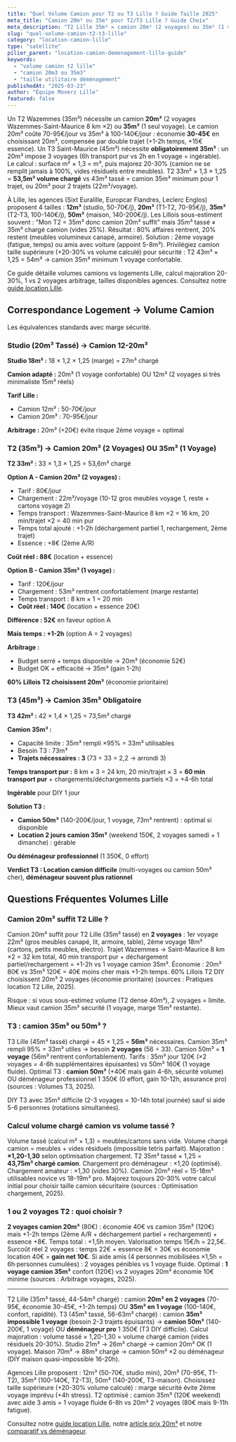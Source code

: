 ```yaml
---
title: "Quel Volume Camion pour T2 ou T3 Lille ? Guide Taille 2025"
meta_title: "Camion 20m³ ou 35m³ pour T2/T3 Lille ? Guide Choix"
meta_description: "T2 Lille 35m³ = camion 20m³ (2 voyages) ou 35m³ (1 voyage). T3 45m³ = camion 35m³ obligatoire. Calcul volume, agences Sixt/Europcar Lille. Guide complet."
slug: "quel-volume-camion-t2-t3-lille"
category: "location-camion-lille"
type: "satellite"
pilier_parent: "location-camion-demenagement-lille-guide"
keywords:
  - "volume camion t2 lille"
  - "camion 20m3 ou 35m3"
  - "taille utilitaire déménagement"
publishedAt: "2025-03-23"
author: "Équipe Moverz Lille"
featured: false
---
```


Un T2 Wazemmes (35m³) nécessite un camion **20m³** (2 voyages Wazemmes-Saint-Maurice 8 km ×2) ou **35m³** (1 seul voyage). Le camion 20m³ coûte 70-95€/jour vs 35m³ à 100-140€/jour : économie **30-45€** en choisissant 20m³, compensée par double trajet (+1-2h temps, +15€ essence). Un T3 Saint-Maurice (45m³) nécessite **obligatoirement 35m³** : un 20m³ impose 3 voyages (6h transport pur vs 2h en 1 voyage = ingérable). Le calcul : surface m² × 1,3 = m³, puis majorez 20-30% (camion ne se remplit jamais à 100%, vides résiduels entre meubles). T2 33m² × 1,3 × 1,25 = **53,5m³ volume chargé** vs 43m³ tassé = camion 35m³ minimum pour 1 trajet, ou 20m³ pour 2 trajets (22m³/voyage).

À Lille, les agences (Sixt Euralille, Europcar Flandres, Leclerc Englos) proposent 4 tailles : **12m³** (studio, 50-70€/j), **20m³** (T1-T2, 70-95€/j), **35m³** (T2-T3, 100-140€/j), **50m³** (maison, 140-200€/j). Les Lillois sous-estiment souvent : "Mon T2 = 35m³ donc camion 20m³ suffit" mais 35m³ tassé ≠ 35m³ chargé camion (vides 25%). Résultat : 80% affaires rentrent, 20% restent (meubles volumineux canapé, armoire). Solution : 2ème voyage (fatigue, temps) ou amis avec voiture (appoint 5-8m³). Privilégiez camion taille supérieure (+20-30% vs volume calculé) pour sécurité : T2 43m³ × 1,25 = 54m³ → camion 35m³ minimum 1 voyage confortable.

Ce guide détaille volumes camions vs logements Lille, calcul majoration 20-30%, 1 vs 2 voyages arbitrage, tailles disponibles agences. Consultez notre [guide location Lille](/blog/location-camion-lille/location-camion-demenagement-lille-guide).

## Correspondance Logement → Volume Camion

Les équivalences standards avec marge sécurité.

### Studio (20m³ Tassé) → Camion 12-20m³

**Studio 18m² :** 18 × 1,2 × 1,25 (marge) = 27m³ chargé

**Camion adapté :** 20m³ (1 voyage confortable) OU 12m³ (2 voyages si très minimaliste 15m³ réels)

**Tarif Lille :**
- Camion 12m³ : 50-70€/jour
- Camion 20m³ : 70-95€/jour

**Arbitrage :** 20m³ (+20€) évite risque 2ème voyage = optimal

### T2 (35m³) → Camion 20m³ (2 Voyages) OU 35m³ (1 Voyage)

**T2 33m² :** 33 × 1,3 × 1,25 = 53,6m³ chargé

**Option A - Camion 20m³ (2 voyages) :**
- Tarif : 80€/jour
- Chargement : 22m³/voyage (10-12 gros meubles voyage 1, reste + cartons voyage 2)
- Temps transport : Wazemmes-Saint-Maurice 8 km ×2 = 16 km, 20 min/trajet ×2 = 40 min pur
- Temps total ajouté : +1-2h (déchargement partiel 1, rechargement, 2ème trajet)
- Essence : +8€ (2ème A/R)

**Coût réel : 88€** (location + essence)

**Option B - Camion 35m³ (1 voyage) :**
- Tarif : 120€/jour
- Chargement : 53m³ rentrent confortablement (marge restante)
- Temps transport : 8 km × 1 = 20 min
- **Coût réel : 140€** (location + essence 20€)

**Différence : 52€** en faveur option A

**Mais temps : +1-2h** (option A = 2 voyages)

**Arbitrage :**
- Budget serré + temps disponible → 20m³ (économie 52€)
- Budget OK + efficacité → 35m³ (gain 1-2h)

**60% Lillois T2 choisissent 20m³** (économie prioritaire)

### T3 (45m³) → Camion 35m³ Obligatoire

**T3 42m² :** 42 × 1,4 × 1,25 = 73,5m³ chargé

**Camion 35m³ :**
- Capacité limite : 35m³ rempli ×95% = 33m³ utilisables
- Besoin T3 : 73m³
- **Trajets nécessaires : 3** (73 ÷ 33 = 2,2 → arrondi 3)

**Temps transport pur :** 8 km × 3 = 24 km, 20 min/trajet × 3 = **60 min transport pur** + chargements/déchargements partiels ×3 = +4-6h total

**Ingérable** pour DIY 1 jour

**Solution T3 :**
- **Camion 50m³** (140-200€/jour, 1 voyage, 73m³ rentrent) : optimal si disponible
- **Location 2 jours camion 35m³** (weekend 150€, 2 voyages samedi + 1 dimanche) : gérable

**Ou déménageur professionnel** (1 350€, 0 effort)

**Verdict T3 : Location camion difficile** (multi-voyages ou camion 50m³ cher), **déménageur souvent plus rationnel**

## Questions Fréquentes Volumes Lille

### Camion 20m³ suffit T2 Lille ?

Camion 20m³ suffit pour T2 Lille (35m³ tassé) en **2 voyages** : 1er voyage 22m³ (gros meubles canapé, lit, armoire, table), 2ème voyage 18m³ (cartons, petits meubles, électro). Trajet Wazemmes → Saint-Maurice 8 km ×2 = 32 km total, 40 min transport pur + déchargement partiel/rechargement = +1-2h vs 1 voyage camion 35m³. Économie : 20m³ 80€ vs 35m³ 120€ = 40€ moins cher mais +1-2h temps. 60% Lillois T2 DIY choisissent 20m³ 2 voyages (économie prioritaire) (sources : Pratiques location T2 Lille, 2025).

Risque : si vous sous-estimez volume (T2 dense 40m³), 2 voyages = limite. Mieux vaut camion 35m³ sécurité (1 voyage, marge 15m³ restante).

### T3 : camion 35m³ ou 50m³ ?

T3 Lille (45m³ tassé) chargé = 45 × 1,25 = **56m³** nécessaires. Camion 35m³ rempli 95% = 33m³ utiles → besoin **2 voyages** (56 ÷ 33). Camion 50m³ = **1 voyage** (56m³ rentrent confortablement). Tarifs : 35m³ jour 120€ (×2 voyages = 4-6h supplémentaires épuisantes) vs 50m³ 160€ (1 voyage fluide). Optimal T3 : **camion 50m³** (+40€ mais gain 4-6h, sécurité volume) OU déménageur professionnel 1 350€ (0 effort, gain 10-12h, assurance pro) (sources : Volumes T3, 2025).

DIY T3 avec 35m³ difficile (2-3 voyages = 10-14h total journée) sauf si aide 5-6 personnes (rotations simultanées).

### Calcul volume chargé camion vs volume tassé ?

Volume tassé (calcul m² × 1,3) = meubles/cartons sans vide. Volume chargé camion = meubles + vides résiduels (impossible tetris parfait). Majoration : **×1,20-1,30** selon optimisation chargement. T2 35m³ tassé × 1,25 = **43,75m³ chargé camion**. Chargement pro déménageur : ×1,20 (optimisé). Chargement amateur : ×1,30 (vides 30%). Camion 20m³ réel = 15-18m³ utilisables novice vs 18-19m³ pro. Majorez toujours 20-30% votre calcul initial pour choisir taille camion sécuritaire (sources : Optimisation chargement, 2025).

### 1 ou 2 voyages T2 : quoi choisir ?

**2 voyages camion 20m³** (80€) : économie 40€ vs camion 35m³ (120€) mais +1-2h temps (2ème A/R + déchargement partiel + rechargement) + essence +8€. Temps total : +1,5h moyen. Valorisation temps 15€/h = 22,5€. Surcoût réel 2 voyages : temps 22€ + essence 8€ = 30€ vs économie location 40€ = **gain net 10€**. Si aide amis (4 personnes mobilisées ×1,5h = 6h·personnes cumulées) : 2 voyages pénibles vs 1 voyage fluide. Optimal : **1 voyage camion 35m³** confort (120€) vs 2 voyages 20m³ économie 10€ minime (sources : Arbitrage voyages, 2025).

---

T2 Lille (35m³ tassé, 44-54m³ chargé) : camion **20m³ en 2 voyages** (70-95€, économie 30-45€, +1-2h temps) OU **35m³ en 1 voyage** (100-140€, confort, rapidité). T3 (45m³ tassé, 56-63m³ chargé) : camion **35m³ impossible 1 voyage** (besoin 2-3 trajets épuisants) → **camion 50m³** (140-200€, 1 voyage) OU **déménageur pro** 1 350€ (T3 DIY difficile). Calcul majoration : volume tassé × 1,20-1,30 = volume chargé camion (vides résiduels 20-30%). Studio 21m³ → 26m³ chargé → camion 20m³ OK (1 voyage). Maison 70m³ → 88m³ chargé → camion 50m³ ×2 ou déménageur (DIY maison quasi-impossible 16-20h).

Agences Lille proposent : 12m³ (50-70€, studio mini), 20m³ (70-95€, T1-T2), 35m³ (100-140€, T2-T3), 50m³ (140-200€, T3-maison). Choisissez taille supérieure (+20-30% volume calculé) : marge sécurité évite 2ème voyage imprévu (+4h stress). T2 optimisé : camion 35m³ (120€ weekend) avec aide 3 amis = 1 voyage fluide 6-8h vs 20m³ 2 voyages (80€ mais 9-11h fatigue).

Consultez notre [guide location Lille](/blog/location-camion-lille/location-camion-demenagement-lille-guide), notre [article prix 20m³](/blog/satellites/prix-location-camion-20m3-lille) et notre [comparatif vs déménageur](/blog/location-camion-lille/location-camion-vs-demenageur-lille).








